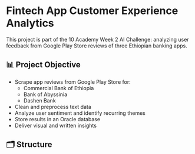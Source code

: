 # Fintech App Customer Experience Analytics

This project is part of the 10 Academy Week 2 AI Challenge: analyzing user feedback from Google Play Store reviews of three Ethiopian banking apps.

## 📊 Project Objective

- Scrape app reviews from Google Play Store for:
  - Commercial Bank of Ethiopia
  - Bank of Abyssinia
  - Dashen Bank
- Clean and preprocess text data
- Analyze user sentiment and identify recurring themes
- Store results in an Oracle database
- Deliver visual and written insights

## 🗂️ Structure

